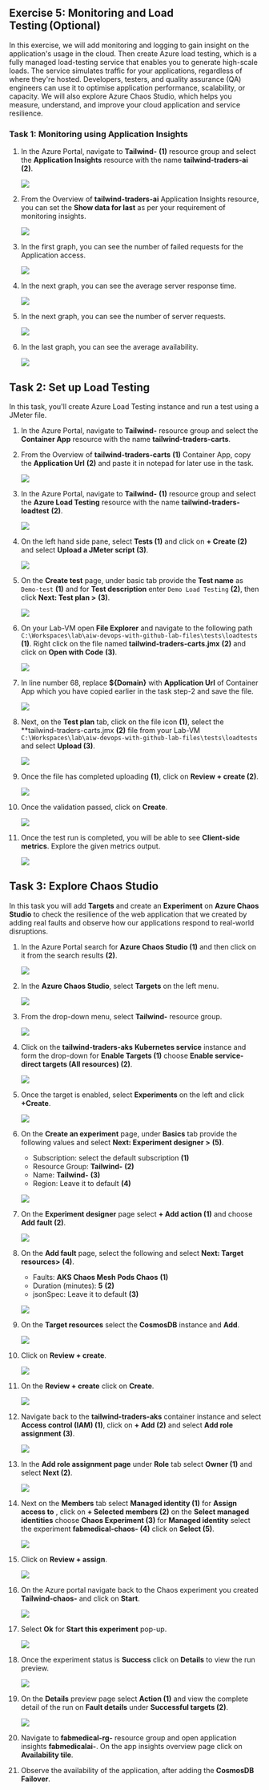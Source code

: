 ## Exercise 5: Monitoring and Load Testing (Optional)

In this exercise, we will add monitoring and logging to gain insight on the application's usage in the cloud. Then create Azure load testing, which is a fully managed load-testing service that enables you to generate high-scale loads. The service simulates traffic for your applications, regardless of where they're hosted. Developers, testers, and quality assurance (QA) engineers can use it to optimise application performance, scalability, or capacity. We will also explore Azure Chaos Studio, which helps you measure, understand, and improve your cloud application and service resilience.

### Task 1: Monitoring using Application Insights

1. In the Azure Portal, navigate to **Tailwind-<inject key="Deploymentid" />** **(1)** resource group and select the **Application Insights** resource with the name  **tailwind-traders-ai<inject key="Deploymentid" />** **(2)**.

   ![](media/ex6-t1-openai.png)
   
1. From the Overview of **tailwind-traders-ai<inject key="Deploymentid" />** Application Insights resource, you can set the **Show data for last** as per your requirement of monitoring insights.

   ![](media/ex6-t1-set-showdata.png)
   
1. In the first graph, you can see the number of failed requests for the Application access.

   ![](media/ex6-t1-failedrequests.png)
   
1. In the next graph, you can see the average server response time.

   ![](media/ex6-t1-server-response-time.png)
   
1. In the next graph, you can see the number of server requests.

   ![](media/ex6-t1-server-requests.png)
   
1. In the last graph, you can see the average availability.

   ![](media/ex6-t1-availability.png)  
   
## Task 2: Set up Load Testing

In this task, you'll create Azure Load Testing instance and run a test using a JMeter file.

1. In the Azure Portal, navigate to **Tailwind-<inject key="Deploymentid" />** resource group and select the **Container App** resource with the name  **tailwind-traders-carts<inject key="Deploymentid" />**.

1. From the Overview of **tailwind-traders-carts<inject key="Deploymentid" />** **(1)** Container App, copy the **Application Url** **(2)** and paste it in notepad for later use in the task.

   ![](media/ex6-t2-copyappurl.png)

1. In the Azure Portal, navigate to **Tailwind-<inject key="Deploymentid" />** **(1)** resource group and select the **Azure Load Testing** resource with the name  **tailwind-traders-loadtest<inject key="Deploymentid" />** **(2)**.

   ![](media/ex6-open-loadtest.png)

1. On the left hand side pane, select **Tests (1)** and click on **+ Create (2)** and select **Upload a JMeter script (3)**.

   ![](media/ex6-t2-loadtest-create.png)

1. On the **Create test** page, under basic tab provide the **Test name** as `Demo-test` **(1)** and for **Test description** enter `Demo Load Testing` **(2)**, then click **Next: Test plan >** **(3)**.

   ![](media/Ex6-T1-S7.2.png)

1. On your Lab-VM open **File Explorer** and navigate to the following path `C:\Workspaces\lab\aiw-devops-with-github-lab-files\tests\loadtests` **(1)**. Right click on the file named **tailwind-traders-carts.jmx** **(2)** and click on **Open with Code** **(3)**.

   ![](media/ex6-t2-cartsjmx-open.png)

1. In line number 68, replace **${Domain}** with **Application Url** of Container App which you have copied earlier in the task step-2 and save the file. 
 
   ![](media/ex6-t2-cartsjmx.png)
       
1. Next, on the **Test plan** tab, click on the file icon **(1)**, select the **tailwind-traders-carts.jmx **(2)** file from your Lab-VM `C:\Workspaces\lab\aiw-devops-with-github-lab-files\tests\loadtests` and select **Upload (3)**.
    
   ![](media/ex6-t2-jmxupload.png)

1. Once the file has completed uploading **(1)**, click on **Review + create (2)**.

   ![](media/ex6-t2-create-test.png)
   
1. Once the validation passed, click on **Create**.

   ![](media/ex6-t2-create-test2.png)  

1. Once the test run is completed, you will be able to see **Client-side metrics**. Explore the given metrics output.

   ![](media/Ex6-T1-S11.png)
     
## Task 3: Explore Chaos Studio

In this task you will add **Targets** and create an **Experiment** on **Azure Chaos Studio** to check the resilience of the web application that we created by adding  real faults and observe how our applications respond to real-world disruptions.

1. In the Azure Portal search for **Azure Chaos Studio (1)** and then click on it from the search results **(2)**.
   
   ![](media/Ex6-T2-S1.1.png)

1. In the **Azure Chaos Studio**, select **Targets** on the left menu.

   ![](media/Ex6-T2-S2.png)
      
1. From the drop-down menu, select **Tailwind-<inject key="DeploymentID" enableCopy="false" />** resource group.
 
   ![](media/2dgn59.png)
     
1. Click on the **tailwind-traders-aks<inject key="DeploymentID" enableCopy="false" />** **Kubernetes service** instance and form the drop-down for **Enable Targets (1)** choose **Enable service-direct targets (All resources) (2)**.

   ![](media/2dgn60.png)
     
1. Once the target is enabled, select **Experiments** on the left and click **+Create**.
 
   ![](media/Ex6-T2-S5.3.png)
 
1. On the **Create an experiment** page, under **Basics** tab provide the following values and select **Next: Experiment designer >** **(5)**.

    - Subscription: select the default subscription **(1)**
    - Resource Group: **Tailwind-<inject key="DeploymentID" enableCopy="false" />** **(2)**
    - Name: **Tailwind-<inject key="DeploymentID" enableCopy="false" />** **(3)**
    - Region: Leave it to default **(4)**
 
    ![](media/2dgn58.png)
 
1. On the **Experiment designer** page select **+ Add action (1)** and choose **Add fault (2)**.

   ![](media/Ex6-T2-S7.3.png)
 
1. On the **Add fault** page, select the following and select **Next: Target resources>** **(4)**.
   
   - Faults: **AKS Chaos Mesh Pods Chaos** **(1)**
   - Duration (minutes): **5** **(2)**
   - jsonSpec: Leave it to default **(3)**
     
   ![](media/2dgn61.png)
     
1. On the **Target resources** select the **CosmosDB** instance and **Add**.
  
   ![](media/2dgn62.png)
  
1. Click on **Review + create**.
  
   ![](media/2dgn63.png)
   
1. On the **Review + create** click on **Create**.
  
   ![](media/2dgn64.png)
  
1. Navigate back to the **tailwind-traders-aks<inject key="DeploymentID" enableCopy="false" />** container instance and select **Access control (IAM) (1)**, click on **+ Add (2)** and select **Add role assignment (3)**. 
  
   ![](media/2dgn65.png)
  
1. In the **Add role assignment page** under **Role** tab  select **Owner (1)** and select **Next (2)**.
  
   ![](media/2dgn66.png)
  
1. Next on the **Members** tab select **Managed identity (1)**  for **Assign access to** , click on **+ Selected members (2)**  on the **Select managed identities** choose **Chaos Experiment (3)** for **Managed identity** select the experiment **fabmedical-chaos-<inject key="DeploymentID" enableCopy="false" /> (4)** click on **Select (5)**.  
   
   ![](media/2dgn67.png)
  
1. Click on **Review + assign**. 
   
   ![](media/2dgn68.png)
      
1. On the Azure portal navigate back to the Chaos experiment you created **Tailwind-chaos-<inject key="DeploymentID" enableCopy="false" />** and click on **Start**.
  
   ![](media/2dgn69.png)
 
1. Select **Ok** for **Start this experiment** pop-up.

    ![](media/Ex6-T2-S17.1.png)
       
1. Once the experiment status is **Success** click on **Details** to view the run preview.
 
   ![](media/Ex6-T2-S18.png)
 
1. On the **Details** preview page select **Action (1)** and view the complete detail of the run on **Fault details** under **Successful targets (2)**.
 
   ![](media/Ex6-T2-S19.1.png)

1. Navigate to **fabmedical-rg-<inject key="DeploymentID" enableCopy="false" />** resource group and open application insights **fabmedicalai-<inject key="DeploymentID" enableCopy="false" />**. On the app insights overview page click on **Availability tile**. 
 
1. Observe the availability of the application, after adding the **CosmosDB Failover**.
